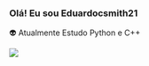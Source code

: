 ### Olá! Eu sou Eduardocsmith21

👽 Atualmente Estudo Python e C++ 


 <a href="https://www.youtube.com/channel/UC_-uuuZbY0AAt9CViNzvc-Q" target="_blank"><img src="https://www.bing.com/images/search?view=detailV2&ccid=5iQHzObU&id=A7640F82EF1817C565C2EA92D7D5C49518EA966C&thid=OIP.5iQHzObUNy9lADln4zUiVgHaE8&mediaurl=https%3a%2f%2fwww.teclasap.com.br%2fwp-content%2fuploads%2f2015%2f06%2flinkedin.jpg&cdnurl=https%3a%2f%2fth.bing.com%2fth%2fid%2fR.e62407cce6d4372f65003967e3352256%3frik%3dbJbqGJXE1deS6g%26pid%3dImgRaw%26r%3d0&exph=683&expw=1024&q=imagem+linkedin+250x125&simid=608006651874054437&FORM=IRPRST&ck=472D898D0F4EBC4935653038CDD4E0CC&selectedIndex=1&qft=+filterui%3aimagesize-large&ajaxhist=0&ajaxserp=0" target="_blank"></a>
